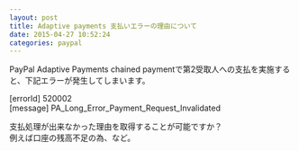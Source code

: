 ```yaml
---
layout: post
title: Adaptive payments 支払いエラーの理由について
date: 2015-04-27 10:52:24
categories: paypal
---
```

<!-- {% raw %} -->
<p>PayPal Adaptive Payments chained paymentで第2受取人への支払を実施すると、下記エラーが発生してしまいます。</p>

<p>[errorId] 520002<br>
[message] PA_Long_Error_Payment_Request_Invalidated</p>

<p>支払処理が出来なかった理由を取得することが可能ですか？<br>
例えば口座の残高不足の為、など。</p>
<!-- {% endraw %} -->
